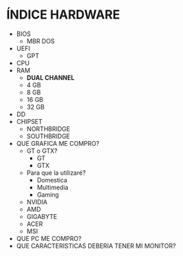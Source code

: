 # ÍNDICE HARDWARE  
  
* BIOS  
    - MBR DOS
* UEFI
    - GPT
* CPU
* RAM
    - **DUAL CHANNEL**
    - 4 GB
    - 8 GB
    - 16 GB
    - 32 GB
* DD
* CHIPSET
    - NORTHBRIDGE
    - SOUTHBRIDGE
* QUE GRAFICA ME COMPRO?
    - GT o GTX?
         - GT
         - GTX
    - Para que la utilizaré?
         - Domestica
         - Multimedia
         - Gaming
    - NVIDIA
    - AMD
    - GIGABYTE
    - ACER
    - MSI
* QUE PC ME COMPRO?
* QUE CARACTERISTICAS DEBERIA TENER MI MONITOR?
